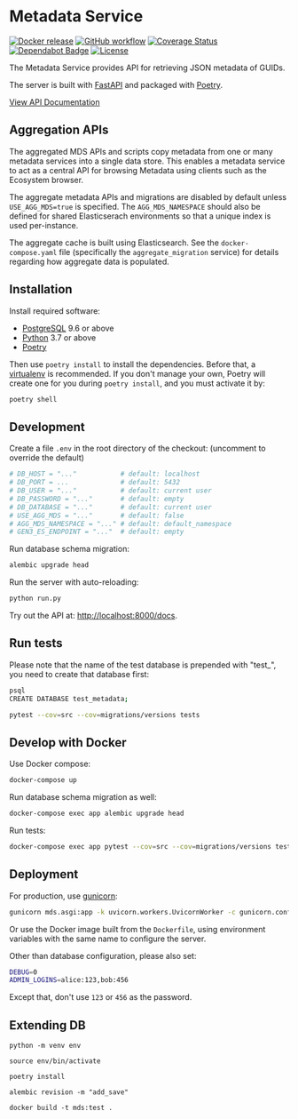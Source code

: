 # Metadata Service

[![Docker release](https://img.shields.io/github/v/release/uc-cdis/metadata-service?logo=docker&logoColor=white)](https://quay.io/repository/cdis/metadata-service)
[![GitHub workflow](https://img.shields.io/github/workflow/status/uc-cdis/metadata-service/CI%20Workflow?logo=github)](https://github.com/uc-cdis/metadata-service/actions?query=workflow%3A%22CI+Workflow%22)
[![Coverage Status](https://coveralls.io/repos/github/uc-cdis/metadata-service/badge.svg?branch=master)](https://coveralls.io/github/uc-cdis/metadata-service?branch=master)
[![Dependabot Badge](https://img.shields.io/badge/Dependabot-active-brightgreen?logo=dependabot)](https://dependabot.com/)
[![License](https://img.shields.io/github/license/uc-cdis/metadata-service?logo=apache)](https://github.com/uc-cdis/metadata-service/blob/master/LICENSE)

The Metadata Service provides API for retrieving JSON metadata of GUIDs.

The server is built with [FastAPI](https://fastapi.tiangolo.com/) and packaged with
[Poetry](https://poetry.eustace.io/).

[View API Documentation](http://petstore.swagger.io/?url=https://raw.githubusercontent.com/uc-cdis/metadata-service/master/docs/openapi.yaml)

## Aggregation APIs

The aggregated MDS APIs and scripts copy metadata from one or many metadata services into a single data store. This enables a metadata service to act as a central API for browsing Metadata using clients such as the Ecosystem browser.

The aggregate metadata APIs and migrations are disabled by default unless `USE_AGG_MDS=true` is specified. The `AGG_MDS_NAMESPACE` should also be defined for shared Elasticserach environments so that a unique index is used per-instance.

The aggregate cache is built using Elasticsearch. See the `docker-compose.yaml` file (specifically the `aggregate_migration` service) for details regarding how aggregate data is populated.

## Installation

Install required software:

* [PostgreSQL](PostgreSQL) 9.6 or above
* [Python](https://www.python.org/downloads/) 3.7 or above
* [Poetry](https://poetry.eustace.io/docs/#installation)

Then use `poetry install` to install the dependencies. Before that,
a [virtualenv](https://virtualenv.pypa.io/) is recommended.
If you don't manage your own, Poetry will create one for you
during `poetry install`, and you must activate it by:

```bash
poetry shell
```

## Development

Create a file `.env` in the root directory of the checkout:
(uncomment to override the default)

```python
# DB_HOST = "..."           # default: localhost
# DB_PORT = ...             # default: 5432
# DB_USER = "..."           # default: current user
# DB_PASSWORD = "..."       # default: empty
# DB_DATABASE = "..."       # default: current user
# USE_AGG_MDS = "..."       # default: false
# AGG_MDS_NAMESPACE = "..." # default: default_namespace
# GEN3_ES_ENDPOINT = "..."  # default: empty
```

Run database schema migration:

```bash
alembic upgrade head
```

Run the server with auto-reloading:

```bash
python run.py
```

Try out the API at: <http://localhost:8000/docs>.

## Run tests

Please note that the name of the test database is prepended with "test_", you
need to create that database first:

```bash
psql
CREATE DATABASE test_metadata;
```

```bash
pytest --cov=src --cov=migrations/versions tests
```

## Develop with Docker

Use Docker compose:

```bash
docker-compose up
```

Run database schema migration as well:

```bash
docker-compose exec app alembic upgrade head
```

Run tests:

```bash
docker-compose exec app pytest --cov=src --cov=migrations/versions tests
```

## Deployment

For production, use [gunicorn](https://gunicorn.org/):

```bash
gunicorn mds.asgi:app -k uvicorn.workers.UvicornWorker -c gunicorn.conf.py
```

Or use the Docker image built from the `Dockerfile`, using environment variables
with the same name to configure the server.

Other than database configuration, please also set:

```bash
DEBUG=0
ADMIN_LOGINS=alice:123,bob:456
```

Except that, don't use `123` or `456` as the password.

## Extending DB
`python -m venv env`

`source env/bin/activate`

`poetry install`

`alembic revision -m "add_save"`

`docker build -t mds:test .`
